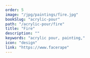 ```yaml
---
order: 5
image: "/jpg/paintings/fire.jpg"
bookSlug: "acrylic-pour"
path: "/acrylic-pour/fire"
title: "Fire"
description: ""
keywords: "acrylic pour, painting,"
icon: "design"
link: "https://www.facerape"
---
```

